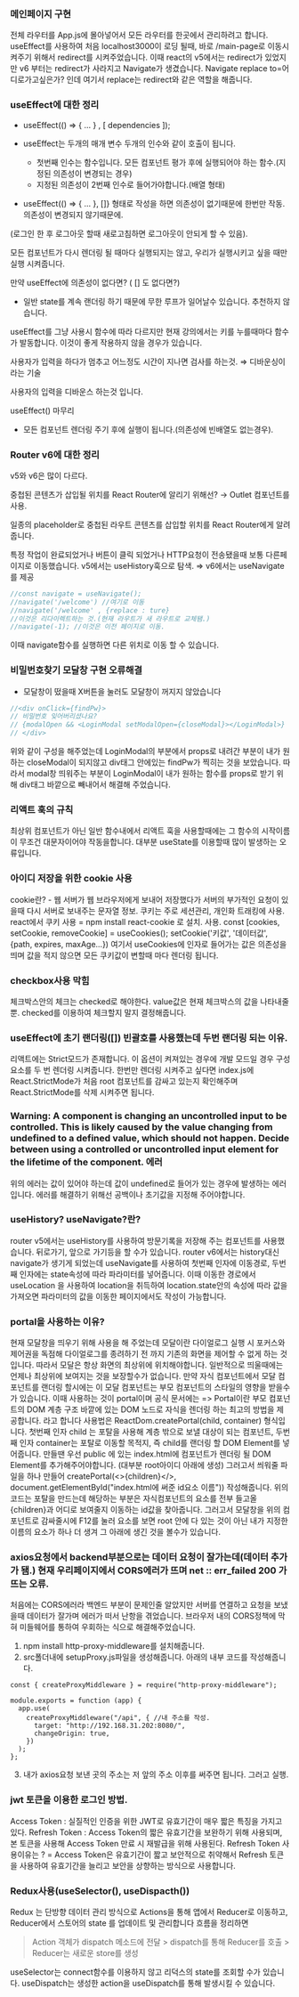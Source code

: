 ### 메인페이지 구현

전체 라우터를 App.js에 몰아넣어서 모든 라우터를 한곳에서 관리하려고 합니다.
useEffect를 사용하여 처음 localhost3000이 로딩 될때, 바로 /main-page로 이동시켜주기 위해서 redirect를 시켜주었습니다.
이때 react의 v5에서는 redirect가 있었지만 v6 부터는 redirect가 사라지고 Navigate가 생겼습니다.
Navigate replace to=어디로가고싶은가? 인데 여기서 replace는 redirect와 같은 역할을 해줍니다.

### useEffect에 대한 정리

- useEffect(() ⇒ { … } , [ dependencies ]);

- useEffect는 두개의 매개 변수 두개의 인수와 같이 호출이 됩니다.
  - 첫번째 인수는 함수입니다. 모든 컴포넌트 평가 후에 실행되어야 하는 함수.(지정된 의존성이 변경되는 경우)
  - 지정된 의존성이 2번째 인수로 들어가야합니다.(배열 형태)
- useEffect(() ⇒ { … }, []} 형태로 작성을 하면 의존성이 없기때문에 한번만 작동. 의존성이 변경되지 않기때문에.

(로그인 한 후 로그아웃 할때 새로고침하면 로그아웃이 안되게 할 수 있음).

모든 컴포넌트가 다시 렌더링 될 때마다 실행되지는 않고, 우리가 실행시키고 싶을 때만 실행 시켜줍니다.

만약 useEffect에 의존성이 없다면? ( [] 도 없다면?)

- 일반 state를 계속 랜더링 하기 때문에 무한 루프가 일어날수 있습니다. 추천하지 않습니다.

useEffect를 그냥 사용시 함수에 따라 다르지만 현재 강의에서는 키를 누를때마다 함수가 발동합니다. 이것이 좋게 작용하지 않을 경우가 있습니다.

사용자가 입력을 하다가 멈추고 어느정도 시간이 지나면 검사를 하는것. ⇒ 디바운싱이라는 기술

사용자의 입력을 디바운스 하는것 입니다.

useEffect() 마무리

- 모든 컴포넌트 렌더링 주기 후에 실행이 됩니다.(의존성에 빈배열도 없는경우).

### Router v6에 대한 정리

v5와 v6은 많이 다르다.

중첩된 콘텐츠가 삽입될 위치를 React Router에 알리기 위해선? → Outlet 컴포넌트를 사용.

일종의 placeholder로 중첩된 라우트 콘텐츠를 삽입할 위치를 React Router에게 알려줍니다.

특정 작업이 완료되었거나 버튼이 클릭 되었거나 HTTP요청이 전송됐을때 보통 다른페이지로 이동했습니다. v5에서는 useHistory훅으로 탐색. ⇒ v6에서는 useNavigate를 제공

```jsx
//const navigate = useNavigate();
//navigate('/welcome') //여기로 이동
//navigate('/welcome' , {replace : ture}
//이것은 리다이렉트하는 것.(현재 라우트가 새 라우트로 교체됌.)
//navigate(-1); //이것은 이전 페이지로 이동.
```

이때 navigate함수를 실행하면 다른 위치로 이동 할 수 있습니다.

### 비밀번호찾기 모달창 구현 오류해결

- 모달창이 떴을때 X버튼을 눌러도 모달창이 꺼지지 않았습니다

```jsx
//<div onClick={findPw}>
// 비밀번호 잊어버리셨나요?
// {modalOpen && <LoginModal setModalOpen={closeModal}></LoginModal>}
// </div>
```

위와 같이 구성을 해주었는데 LoginModal의 부분에서 props로 내려간 부분이
내가 원하는 closeModal이 되지않고 div태그 안에있는 findPw가 찍히는 것을 보았습니다.
따라서 modal창 띄워주는 부분이 LoginModal이 내가 원하는 함수를 props로 받기 위해 div태그 바깥으로 빼내어서 해결해 주었습니다.

### 리액트 훅의 규칙

최상위 컴포넌트가 아닌 일반 함수내에서 리액트 훅을 사용할때에는 그 함수의 시작이름이 무조건 대문자이어야 작동을합니다.
대부분 useState를 이용할때 많이 발생하는 오류입니다.

### 아이디 저장을 위한 cookie 사용

cookie란? - 웹 서버가 웹 브라우저에게 보내어 저장했다가 서버의 부가적인 요청이 있을때 다시 서버로 보내주는 문자열 정보.
쿠키는 주로 세션관리, 개인화 트래킹에 사용.
react에서 쿠키 사용
= npm install react-cookie 로 설치.
사용. const [cookies, setCookie, removeCookie] = useCookies();
setCookie('키값', '데이터값', {path, expires, maxAge...})
여기서 useCookies에 인자로 들어가는 값은 의존성을 띄며 값을 적지 않으면 모든 쿠키값이 변할때 마다 렌더링 됩니다.

### checkbox사용 막힘

체크박스안의 체크는 checked로 해야한다. value값은 현재 체크박스의 값을 나타내줄뿐.
checked를 이용하여 체크할지 말지 결정해줍니다.

### useEffect에 초기 랜더링([]) 빈괄호를 사용했는데 두번 랜더링 되는 이유.

리액트에는 Strict모드가 존재합니다. 이 옵션이 켜져있는 경우에 개발 모드일 경우 구성요소를 두 번 렌더링 시켜줍니다.
한번만 렌더링 시켜주고 싶다면 index.js에 React.StrictMode가 처음 root 컴포넌트를 감싸고 있는지 확인해주며
React.StrictMode를 삭제 시켜주면 됩니다.

### Warning: A component is changing an uncontrolled input to be controlled. This is likely caused by the value changing from undefined to a defined value, which should not happen. Decide between using a controlled or uncontrolled input element for the lifetime of the component. 에러

위의 에러는 값이 있어야 하는데 값이 undefined로 들어가 있는 경우에 발생하는 에러입니다. 에러를 해결하기 위해선 공백이나 초기값을 지정해 주어야합니다.

### useHistory? useNavigate?란?

router v5에서는 useHistory를 사용하여 방문기록을 저장해 주는 컴포넌트를 사용했습니다. 뒤로가기, 앞으로 가기등을 할 수가 있습니다.
router v6에서는 history대신 navigate가 생기게 되었는데 useNavigate를 사용하여 첫번째 인자에 이동경로, 두번째 인자에는 state속성에 따라 파라미터를 넣어줍니다. 이때 이동한 경로에서 useLocation 을 사용하여 location을 취득하여 location.state안의 속성에 따라 값을 가져오면 파라미터의 값을 이동한 페이지에서도 작성이 가능합니다.

### portal을 사용하는 이유?

현재 모달창을 띄우기 위해 사용을 해 주었는데 모달이란 다이얼로그 실행 시 포커스와 제어권을 독점해 다이얼로그를 종려하기 전 까지 기존의 화면을 제어할 수 없게 하는 것입니다. 따라서 모달은 항상 화면의 최상위에 위치해야합니다.
일반적으로 띄울때에는 언제나 최상위에 보여지는 것을 보장할수가 없습니다. 만약 자식 컴포넌트에서 모달 컴포넌트를 랜더링 할시에는 이 모달 컴포넌트는 부모 컴포넌트의 스타일의 영향을 받을수가 있습니다.
이때 사용하는 것이 portal이며 공식 문서에는
=> Portal이란 부모 컴포넌트의 DOM 계층 구조 바깥에 있는 DOM 노드로 자식을 렌더링 하는 최고의 방법을 제공합니다. 라고 합니다
사용법은 ReactDom.createPortal(child, container) 형식입니다. 첫번째 인자 child 는 포탈을 사용해 계층 밖으로 보낼 대상이 되는 컴포넌트, 두번째 인자 container는 포탈로 이동할 목적지, 즉 child를 랜더링 할 DOM Element를 넣어줍니다.
만들땐 우선 public 에 있는 index.html에 컴포넌트가 렌더링 될 DOM Element를 추가해주어야합니다. (대부분 root아이디 아래에 생성)
그러고서 씌워줄 파일을 하나 만들어 createPortal(<>{children}</>, document.getElementById("index.html에 써준 id요소 이름")) 작성해줍니다. 위의 코드는 포탈을 만드는데 해당하는 부분은 자식컴포넌트의 요소를 전부 들고올 {children}과 어디로 보여줄지 이동하는 id값을 찾아줍니다.
그러고서 모달창을 위의 컴포넌트로 감싸줄시에 F12를 눌러 요소를 보면 root 안에 다 있는 것이 아닌 내가 지정한 이름의 요소가 하나 더 생겨 그 아래에 생긴 것을 볼수가 있습니다.

### axios요청에서 backend부분으로는 데이터 요청이 잘가는데(데이터 추가가 됌.) 현재 우리페이지에서 CORS에러가 뜨며 net :: err_failed 200 가 뜨는 오류.

처음에는 CORS에러라 백엔드 부분이 문제인줄 알았지만 서버를 연결하고 요청을 보냈을때 데이터가 잘가며 에러가 떠서 난항을 겪었습니다.
브라우저 내의 CORS정책에 막혀 미들웨어를 통하여 우회하는 식으로 해결해주었습니다.

1. npm install http-proxy-middleware를 설치해줍니다.
2. src폴더내에 setupProxy.js파일을 생성해줍니다.
   아래의 내부 코드를 작성해줍니다.

```
const { createProxyMiddleware } = require("http-proxy-middleware");

module.exports = function (app) {
  app.use(
    createProxyMiddleware("/api", { //내 주소를 작성.
      target: "http://192.168.31.202:8080/",
      changeOrigin: true,
    })
  );
};
```

3. 내가 axios요청 보낸 곳의 주소는 저 앞의 주소 이후를 써주면 됩니다. 그러고 실행.

### jwt 토큰을 이용한 로그인 방법.

Access Token : 실질적인 인증을 위한 JWT로 유효기간이 매우 짧은 특징을 가지고 있다.
Refresh Token : Access Token의 짧은 유효기간을 보완하기 위해 사용되며, 본 토큰을 사용해 Access Token 만료 시 재발급을 위해 사용된다.
Refresh Token 사용이유는 ?
= Access Token은 유효기간이 짧고 보안적으로 취약해서 Refresh 토큰을 사용하여 유효기간을 늘리고 보안을 상향하는 방식으로 사용합니다.

### Redux사용(useSelector(), useDispacth())

Redux 는 단방향 데이터 관리 방식으로 Actions을 통해 앱에서 Reducer로 이동하고,
Reducer에서 스토어의 state 를 업데이트 및 관리합니다
흐름을 정리하면

> Action 객체가 dispatch 메소드에 전달 > dispatch를 통해 Reducer를 호출 > Reducer는 새로운 store를 생성

useSelector는 connect함수를 이용하지 않고 리덕스의 state를 조회할 수가 있습니다.
useDispatch는 생성한 action을 useDispatch를 통해 발생시킬 수 있습니다.

